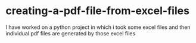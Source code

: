 # creating-a-pdf-file-from-excel-files
I have worked on a python project in which i took some excel files and then individual pdf files are generated by those excel files
